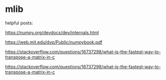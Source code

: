 # mlib


helpful posts:

https://numpy.org/devdocs/dev/internals.html

https://web.mit.edu/dvp/Public/numpybook.pdf

https://stackoverflow.com/questions/16737298/what-is-the-fastest-way-to-transpose-a-matrix-in-c

https://stackoverflow.com/questions/16737298/what-is-the-fastest-way-to-transpose-a-matrix-in-c


